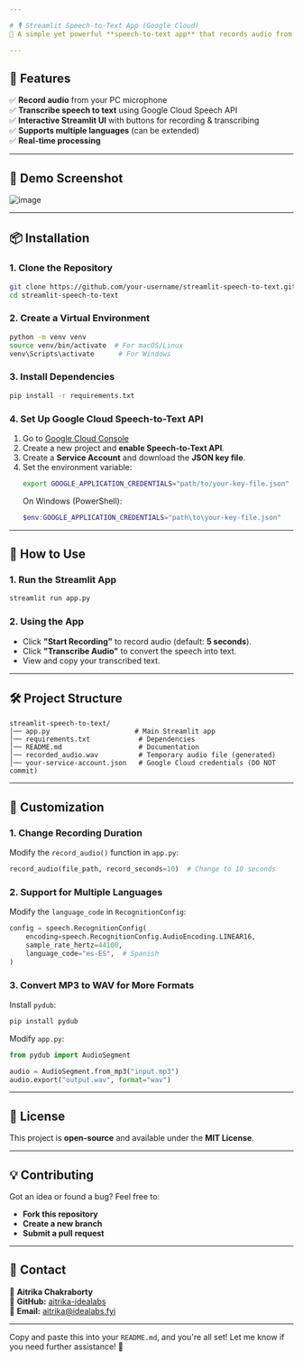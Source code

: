 ```yaml
---

# 🎙️ Streamlit Speech-to-Text App (Google Cloud)  
🚀 A simple yet powerful **speech-to-text app** that records audio from your **microphone** and transcribes it using **Google Cloud Speech-to-Text API**.

---
```


## 🌟 Features
✅ **Record audio** from your PC microphone  
✅ **Transcribe speech to text** using Google Cloud Speech API  
✅ **Interactive Streamlit UI** with buttons for recording & transcribing  
✅ **Supports multiple languages** (can be extended)  
✅ **Real-time processing**  

---

## 📌 Demo Screenshot
![image](https://github.com/user-attachments/assets/a7fdbcb3-ac88-478b-8a25-b69fb0beb987)

---

## 📦 Installation

### **1. Clone the Repository**
```bash
git clone https://github.com/your-username/streamlit-speech-to-text.git
cd streamlit-speech-to-text
```

### **2. Create a Virtual Environment**
```bash
python -m venv venv
source venv/bin/activate  # For macOS/Linux
venv\Scripts\activate      # For Windows
```

### **3. Install Dependencies**
```bash
pip install -r requirements.txt
```

### **4. Set Up Google Cloud Speech-to-Text API**
1. Go to [Google Cloud Console](https://console.cloud.google.com/)
2. Create a new project and **enable Speech-to-Text API**.
3. Create a **Service Account** and download the **JSON key file**.
4. Set the environment variable:
   ```bash
   export GOOGLE_APPLICATION_CREDENTIALS="path/to/your-key-file.json"
   ```
   On Windows (PowerShell):
   ```powershell
   $env:GOOGLE_APPLICATION_CREDENTIALS="path\to\your-key-file.json"
   ```

---

## 🎤 How to Use

### **1. Run the Streamlit App**
```bash
streamlit run app.py
```

### **2. Using the App**
- Click **"Start Recording"** to record audio (default: **5 seconds**).
- Click **"Transcribe Audio"** to convert the speech into text.
- View and copy your transcribed text.

---

## 🛠️ Project Structure
```
streamlit-speech-to-text/
│── app.py                     # Main Streamlit app
│── requirements.txt            # Dependencies
│── README.md                   # Documentation
│── recorded_audio.wav          # Temporary audio file (generated)
│── your-service-account.json   # Google Cloud credentials (DO NOT commit)
```

---

## 🔧 Customization

### **1. Change Recording Duration**
Modify the `record_audio()` function in `app.py`:
```python
record_audio(file_path, record_seconds=10)  # Change to 10 seconds
```

### **2. Support for Multiple Languages**
Modify the `language_code` in `RecognitionConfig`:
```python
config = speech.RecognitionConfig(
    encoding=speech.RecognitionConfig.AudioEncoding.LINEAR16,
    sample_rate_hertz=44100,
    language_code="es-ES",  # Spanish
)
```

### **3. Convert MP3 to WAV for More Formats**
Install `pydub`:
```bash
pip install pydub
```
Modify `app.py`:
```python
from pydub import AudioSegment

audio = AudioSegment.from_mp3("input.mp3")
audio.export("output.wav", format="wav")
```

---

## 📝 License
This project is **open-source** and available under the **MIT License**.

---

## 💡 Contributing
Got an idea or found a bug? Feel free to:
- **Fork this repository**
- **Create a new branch**
- **Submit a pull request**

---

## 📧 Contact
🔹 **Aitrika Chakraborty**  
🔹 **GitHub:** [aitrika-idealabs](https://github.com/aitrika-idealabs)  
🔹 **Email:** aitrika@idealabs.fyi

---

Copy and paste this into your `README.md`, and you're all set! Let me know if you need further assistance! 🚀
